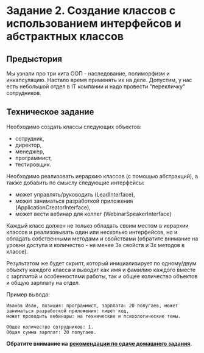 # Задание 2. Создание классов с использованием интерфейсов и абстрактных классов

## Предыстория
Мы узнали про три кита ООП - наследование, полиморфизм и инкапсуляцию. Настало время применять их на деле. Допустим,
у нас есть небольшой отдел в IT компании и надо провести "перекличку" сотрудников.

## Техническое задание

Необходимо создать классы следующих объектов:
* сотрудник,
* директор,
* менеджер,
* программист,
* тестировщик.

Необходимо реализовать иерархию классов (с помощью абстракций), а также добавить по смыслу следующие 
интерфейсы: 
* может управлять/руководить (LeadInterface),
* может заниматься разработкой приложения (ApplicationCreatorInterface),
* может вести вебинар для коллег (WebinarSpeakerInterface)

Каждый класс должен не только обладать своим местом в иерархии классов и реализовывать один или несколько интерфейсов,
но и обладать собственными методами и свойствами (обратите внимание на уровни доступа и количество - не 
менее 3х свойств и 3х методов в классе).

Результатом же будет скрипт, который инициализирует по одному/двум объекту каждого класса и выводит как 
имя и фамилию каждого вместе с зарплатой и особенностями работы, так и общее количество объектов и общую зарплату 
на отдел.

Пример вывода:
```
Иванов Иван, позиция: программист, зарплата: 20 попугаев, может заниматься разработкой приложения: пишет код,
может проводить вебинары: на технические и психологические темы.

Общее количество сотрудников: 1.
Общая сумма зарплат: 20 попугаев.
```

**Обратите внимание на** [**рекомендации по сдаче домашнего задания**](../homework.md). 
